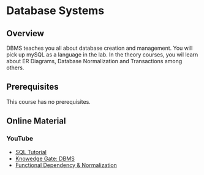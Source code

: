 # Database Systems

## Overview
DBMS teaches you all about database creation and management. You will pick up mySQL as a language in the lab. In the theory courses, you wil learn about ER Diagrams, Database Normalization and Transactions among others. 

## Prerequisites
This course has no prerequisites.

## Online Material
### YouTube
* [SQL Tutorial](https://www.youtube.com/watch?v=HXV3zeQKqGY&t=11s)
* [Knowedge Gate: DBMS](https://www.youtube.com/watch?v=eTiP-H9GQ30&list=PLmXKhU9FNesR1rSES7oLdJaNFgmuj0SYV)
* [Functional Dependency & Normalization](https://www.youtube.com/watch?v=wez3fXrjBAE&list=PLeNFpOhruv2iM5EFv04SH4d84AO9WD2bA)

